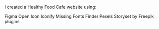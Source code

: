I created a Healthy Food Cafe website using:

Figma
Open Icon 
Iconify
Missing Fonts Finder
Pexels 
Storyset by Freepik plugins
